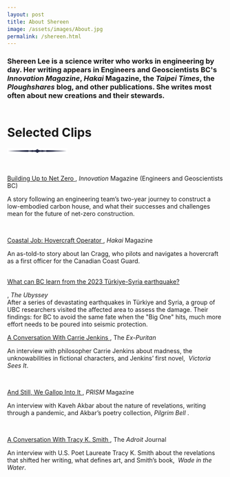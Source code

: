 ```yaml
---
layout: post
title: About Shereen
image: /assets/images/About.jpg
permalink: /shereen.html
---
```

<h3><b>Shereen Lee is a science writer who works in engineering by day.</b> Her writing appears in Engineers and Geoscientists BC's <em>Innovation Magazine</em>, <em>Hakai</em> Magazine, the <em>Taipei Times</em>, the <em>Ploughshares</em> blog, and other publications. She writes most often about new creations and their stewards.<br><br></h3>

<p><h1>Selected Clips</h1></p>
<img src="/assets/images/divider.svg" alt="re:verses" style="width:140px;">
<p></p>
<p><br /></p>
<p>
<a href="https://user-yinucac.cld.bz/Innovation-July-August-2023/26/">
<u><span>Building Up to Net Zero</span></u>
</a>
<span>,&nbsp;</span><em><span>Innovation</span></em><span>&nbsp;Magazine (Engineers and Geoscientists BC)</span>
</p>
<p><span>A story following an engineering team&rsquo;s two-year journey to construct a low-embodied carbon house, and what their successes and challenges mean for the future of net-zero construction.</span></p>
<br/>
<p>
<a href="https://hakaimagazine.com/article-short/coastal-job-hovercraft-operator/">
<u><span>Coastal Job: Hovercraft Operator</span></u>
</a>
<span>,&nbsp;</span><em><span>Hakai</span></em><span>&nbsp;Magazine</span>
</p>
<p><span>An as-told-to story about Ian Cragg, who pilots and navigates a hovercraft as a first officer for the Canadian Coast Guard.</span></p>
<p><br>
<a href="https://ubyssey.ca/science/what-happens-when-the-big-one-hits-lessons-from-the-2023-t%C3%BCrkiye-syria-earthquake/">
<u>What can BC learn from the 2023 Türkiye-Syria earthquake?</u></a></p>, <em>The Ubyssey</em><br>
After a series of devastating earthquakes in Türkiye and Syria, a group of UBC researchers visited the affected area to assess the damage. Their findings: for BC to avoid the same fate when the "Big One" hits, much more effort needs to be poured into seismic protection.<br>
<p>
<a href="https://ex-puritan.ca/conversation-jenkins-lee-2021/">
<u><span>A Conversation With Carrie Jenkins</span></u>
</a>
<span>, The&nbsp;</span><em><span>Ex-Puritan</span></em>
</p>
<p>
<span>An interview with philosopher Carrie Jenkins about madness, the unknowabilities in fictional characters, and Jenkins&rsquo; first novel,&nbsp;</span>
<em><span>Victoria Sees It</span></em><span>.</span>
</p>
<p><br /></p>
<p>
<a href="https://prismmagazine.ca/2021/09/09/and-still-we-gallop-into-it-an-interview-with-kaveh-akbar/">
<u>And Still, We Gallop Into It</u>
</a>
<span>,&nbsp;</span><em><span>PRISM</span></em><span>&nbsp;Magazine</span>
</p>
<p>
<span>An interview with Kaveh Akbar about the nature of revelations, writing through a pandemic, and Akbar&rsquo;s poetry collection,&nbsp;</span><em>Pilgrim Bell</em>
<span>.</span>
</p>
<p><br /></p>
<p>
<a href="https://theadroitjournal.org/issue-twenty-two-a-conversation-with-tracy-k-smith-the-adroit-journal/">
<u><span>A Conversation With Tracy K. Smith</span></u>
</a>
<span>, The&nbsp;</span><em><span>Adroit</span></em><span>&nbsp;Journal</span>
</p>
<p>
<span>An interview with U.S. Poet Laureate Tracy K. Smith about the revelations that shifted her writing, what defines art, and Smith&rsquo;s book,&nbsp;</span>
<em><span>Wade in the Water</span></em><span>.</span>
</p>
